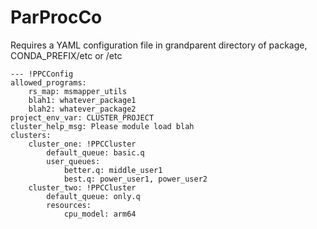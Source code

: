 # ParProcCo

Requires a YAML configuration file in grandparent directory of package, CONDA_PREFIX/etc or /etc


```
--- !PPCConfig
allowed_programs:
    rs_map: msmapper_utils
    blah1: whatever_package1
    blah2: whatever_package2
project_env_var: CLUSTER_PROJECT
cluster_help_msg: Please module load blah
clusters:
    cluster_one: !PPCCluster
        default_queue: basic.q
        user_queues:
            better.q: middle_user1
            best.q: power_user1, power_user2
    cluster_two: !PPCCluster
        default_queue: only.q
        resources:
            cpu_model: arm64
```
